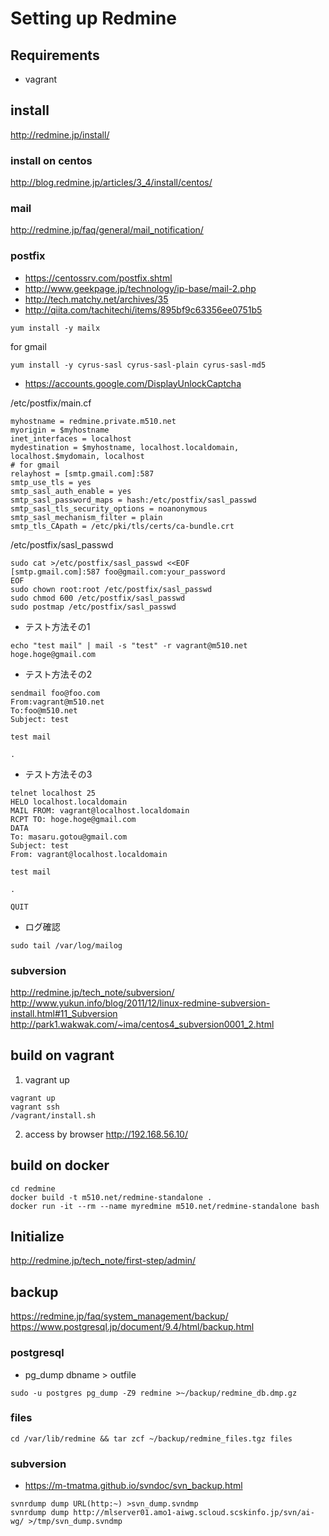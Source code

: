 Setting up Redmine
==============


## Requirements
* vagrant

## install

http://redmine.jp/install/
### install on centos
http://blog.redmine.jp/articles/3_4/install/centos/

### mail
http://redmine.jp/faq/general/mail_notification/

### postfix
* https://centossrv.com/postfix.shtml
* http://www.geekpage.jp/technology/ip-base/mail-2.php
* http://tech.matchy.net/archives/35
* http://qiita.com/tachitechi/items/895bf9c63356ee0751b5

```
yum install -y mailx
```

for gmail
```
yum install -y cyrus-sasl cyrus-sasl-plain cyrus-sasl-md5
```
* https://accounts.google.com/DisplayUnlockCaptcha

/etc/postfix/main.cf
```
myhostname = redmine.private.m510.net
myorigin = $myhostname
inet_interfaces = localhost
mydestination = $myhostname, localhost.localdomain, localhost.$mydomain, localhost
# for gmail
relayhost = [smtp.gmail.com]:587
smtp_use_tls = yes
smtp_sasl_auth_enable = yes
smtp_sasl_password_maps = hash:/etc/postfix/sasl_passwd
smtp_sasl_tls_security_options = noanonymous
smtp_sasl_mechanism_filter = plain
smtp_tls_CApath = /etc/pki/tls/certs/ca-bundle.crt
```
/etc/postfix/sasl_passwd
```
sudo cat >/etc/postfix/sasl_passwd <<EOF
[smtp.gmail.com]:587 foo@gmail.com:your_password
EOF
sudo chown root:root /etc/postfix/sasl_passwd
sudo chmod 600 /etc/postfix/sasl_passwd
sudo postmap /etc/postfix/sasl_passwd
```

* テスト方法その1
```
echo "test mail" | mail -s "test" -r vagrant@m510.net hoge.hoge@gmail.com
```

* テスト方法その2
```
sendmail foo@foo.com
From:vagrant@m510.net
To:foo@m510.net
Subject: test

test mail

.
```

* テスト方法その3
```
telnet localhost 25
HELO localhost.localdomain
MAIL FROM: vagrant@localhost.localdomain
RCPT TO: hoge.hoge@gmail.com
DATA
To: masaru.gotou@gmail.com
Subject: test
From: vagrant@localhost.localdomain

test mail

.

QUIT
```

* ログ確認
```
sudo tail /var/log/mailog
```


### subversion
http://redmine.jp/tech_note/subversion/
http://www.yukun.info/blog/2011/12/linux-redmine-subversion-install.html#11_Subversion
http://park1.wakwak.com/~ima/centos4_subversion0001_2.html

## build on vagrant
1. vagrant up
```
vagrant up
vagrant ssh
/vagrant/install.sh
```

2. access by browser
http://192.168.56.10/

## build on docker
```
cd redmine
docker build -t m510.net/redmine-standalone .
docker run -it --rm --name myredmine m510.net/redmine-standalone bash
```

## Initialize
http://redmine.jp/tech_note/first-step/admin/

## backup
https://redmine.jp/faq/system_management/backup/
https://www.postgresql.jp/document/9.4/html/backup.html

### postgresql
* pg_dump dbname > outfile
```
sudo -u postgres pg_dump -Z9 redmine >~/backup/redmine_db.dmp.gz
```

### files
```
cd /var/lib/redmine && tar zcf ~/backup/redmine_files.tgz files
```

### subversion

* https://m-tmatma.github.io/svndoc/svn_backup.html

```
svnrdump dump URL(http:~) >svn_dump.svndmp
svnrdump dump http://mlserver01.amo1-aiwg.scloud.scskinfo.jp/svn/ai-wg/ >/tmp/svn_dump.svndmp
```
